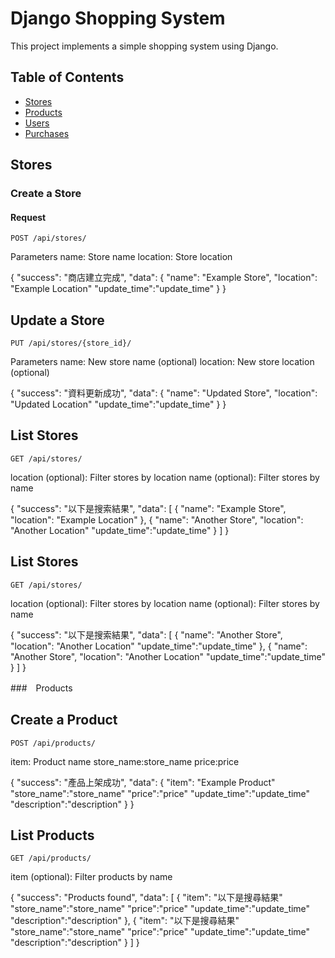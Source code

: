 # Django Shopping System

This project implements a simple shopping system using Django.

## Table of Contents

- [Stores](#stores)
- [Products](#products)
- [Users](#users)
- [Purchases](#purchases)

## Stores

### Create a Store

#### Request

```http
POST /api/stores/
```

Parameters
name: Store name
location: Store location

{
    "success": "商店建立完成",
    "data": {
        "name": "Example Store",
        "location": "Example Location"
        "update_time":"update_time"
    }
}

## Update a Store

```http
PUT /api/stores/{store_id}/
```
Parameters
name: New store name (optional)
location: New store location (optional)

{
    "success": "資料更新成功",
    "data": {
        "name": "Updated Store",
        "location": "Updated Location"
        "update_time":"update_time"
    }
}

## List Stores

```http
GET /api/stores/
```
location (optional): Filter stores by location
name (optional): Filter stores by name

{
    "success": "以下是搜索結果",
    "data": [
        {
            "name": "Example Store",
            "location": "Example Location"
        },
        {
            "name": "Another Store",
            "location": "Another Location"
            "update_time":"update_time"
        }
    ]
}

## List Stores

```http
GET /api/stores/
```

location (optional): Filter stores by location
name (optional): Filter stores by name


{
    "success": "以下是搜索結果",
    "data": [
        {
            "name": "Another Store",
            "location": "Another Location"
            "update_time":"update_time"
        },
        {
            "name": "Another Store",
            "location": "Another Location"
            "update_time":"update_time"
        }
    ]
}

###　Products

## Create a Product

```http
POST /api/products/
```

item: Product name
store_name:store_name
price:price

{
    "success": "產品上架成功",
    "data": {
        "item": "Example Product"
        "store_name":"store_name"
        "price":"price"
        "update_time":"update_time"
        "description":"description"
    }
}


## List Products
```http
GET /api/products/
```
item (optional): Filter products by name


{
    "success": "Products found",
    "data": [
        {
        "item": "以下是搜尋結果"
        "store_name":"store_name"
        "price":"price"
        "update_time":"update_time"
        "description":"description"
        },
        {
        "item": "以下是搜尋結果"
        "store_name":"store_name"
        "price":"price"
        "update_time":"update_time"
        "description":"description"
        }
    ]
}
